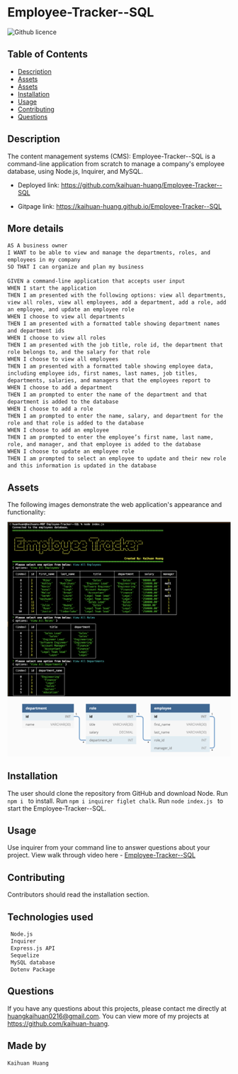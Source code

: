# Employee-Tracker--SQL
![Github licence](https://img.shields.io/badge/license-MIT-blue.svg)

## Table of Contents
* [Description](#description)
* [Assets](#assets)
* [Assets](#assets)
* [Installation](#installation)
* [Usage](#usage)
* [Contributing](#contributing)
* [Questions](#questions)

## Description
The content management systems (CMS): Employee-Tracker--SQL is a command-line application from scratch to manage a company's employee database, using Node.js, Inquirer, and MySQL.

- Deployed link: https://github.com/kaihuan-huang/Employee-Tracker--SQL

- Gitpage link: https://kaihuan-huang.github.io/Employee-Tracker--SQL

## More details
```
AS A business owner
I WANT to be able to view and manage the departments, roles, and employees in my company
SO THAT I can organize and plan my business

GIVEN a command-line application that accepts user input
WHEN I start the application
THEN I am presented with the following options: view all departments, view all roles, view all employees, add a department, add a role, add an employee, and update an employee role
WHEN I choose to view all departments
THEN I am presented with a formatted table showing department names and department ids
WHEN I choose to view all roles
THEN I am presented with the job title, role id, the department that role belongs to, and the salary for that role
WHEN I choose to view all employees
THEN I am presented with a formatted table showing employee data, including employee ids, first names, last names, job titles, departments, salaries, and managers that the employees report to
WHEN I choose to add a department
THEN I am prompted to enter the name of the department and that department is added to the database
WHEN I choose to add a role
THEN I am prompted to enter the name, salary, and department for the role and that role is added to the database
WHEN I choose to add an employee
THEN I am prompted to enter the employee’s first name, last name, role, and manager, and that employee is added to the database
WHEN I choose to update an employee role
THEN I am prompted to select an employee to update and their new role and this information is updated in the database
```

## Assets

The following images demonstrate the web application's appearance and functionality:

![Employee-Tracker--SQL](images/pic.png)
![database](images/database.png)
 
## Installation 
The user should clone the repository from GitHub and download Node. 
Run `npm i ` to install.
Run `npm i inquirer figlet chalk`.
Run `node index.js ` to start the Employee-Tracker--SQL.

## Usage 
Use inquirer from your command line to answer questions about your project.
View walk through video here - [Employee-Tracker--SQL](https://youtu.be/LQ2bB67NEbk)<br>


## Contributing 
Contributors should read the installation section. 

## Technologies used
```
 Node.js
 Inquirer 
 Express.js API 
 Sequelize
 MySQL database
 Dotenv Package
```
## Questions
If you have any questions about this projects, please contact me directly at huangkaihuan0216@gmail.com. You can view more of my projects at https://github.com/kaihuan-huang.

## Made by
```
Kaihuan Huang

```